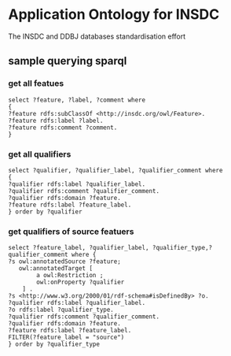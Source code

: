 Application Ontology for INSDC 
=====

The INSDC and DDBJ databases standardisation effort


## sample querying sparql
### get all featues

    select ?feature, ?label, ?comment where 
    {
    ?feature rdfs:subClassOf <http://insdc.org/owl/Feature>.
    ?feature rdfs:label ?label.
    ?feature rdfs:comment ?comment.
    }


### get all qualifiers

    select ?qualifier, ?qualifier_label, ?qualifier_comment where 
    {
    ?qualifier rdfs:label ?qualifier_label.
    ?qualifier rdfs:comment ?qualifier_comment.
    ?qualifier rdfs:domain ?feature.
    ?feature rdfs:label ?feature_label.
    } order by ?qualifier

### get qualifiers of source featuers

    select ?feature_label, ?qualifier_label, ?qualifier_type,?qualifier_comment where {
    ?s owl:annotatedSource ?feature;
       owl:annotatedTarget [
            a owl:Restriction ;
            owl:onProperty ?qualifier
        ] .
    ?s <http://www.w3.org/2000/01/rdf-schema#isDefinedBy> ?o.
    ?qualifier rdfs:label ?qualifier_label.
    ?o rdfs:label ?qualifier_type.
    ?qualifier rdfs:comment ?qualifier_comment.
    ?qualifier rdfs:domain ?feature.
    ?feature rdfs:label ?feature_label.
    FILTER(?feature_label = "source")
    } order by ?qualifier_type
